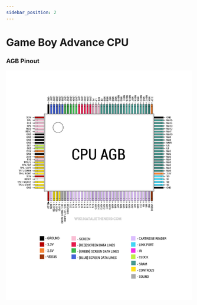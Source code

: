 ```yaml
---
sidebar_position: 2
---
```


# Game Boy Advance CPU 

### AGB Pinout


[![AGB CPU Pinout](/assets/agbcpu.png)](/assets/agbcpu.png)